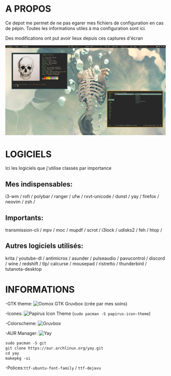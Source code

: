 # A PROPOS
Ce depot me permet de ne pas egarer mes fichiers de configuration en cas de pépin.
Toutes les informations utiles à ma configuration sont ici.

Des modifications ont put avoir lieux depuis ces captures d'écran

![Screenshot](/Screenshot/screenshot_1.png)

# LOGICIELS
Ici les logiciels que j'utilise classés par importance
## Mes indispensables:
i3-wm / rofi / polybar / ranger / ufw / rxvt-unicode / dunst / yay / firefox / neovim / zsh /

## Importants:
transmission-cli / mpv / moc / mupdf / scrot / i3lock / udisks2 / feh / htop /

## Autres logiciels utilisés:
krita / youtube-dl / antimicrox / asunder / pulseaudio / pavucontrol / discord / wine / redshift / tlp/ calcurse / mousepad / ristretto / thunderbird / tutanota-desktop

# INFORMATIONS
-GTK theme: ![Oomox GTK Gruvbox](https://github.com/leomarchand51/oomox-gtk-gruvbox) (crée par mes soins)

-Icones: ![Papirus Icon Theme](https://github.com/PapirusDevelopmentTeam/papirus-icon-theme/) (`sudo pacman -S papirus-icon-theme`)

-Colorscheme: ![Gruvbox](https://github.com/morhetz/gruvbox-contrib)

-AUR Manager: ![Yay](https://github.com/Jguer/yay)
```
sudo pacman -S git
git clone https://aur.archlinux.org/yay.git
cd yay
makepkg -si
```
-Polices:`ttf-ubuntu-font-family` / `ttf-dejavu`
